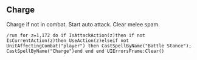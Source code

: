 ## Charge
Charge if not in combat. Start auto attack. Clear melee spam.
```
/run for z=1,172 do if IsAttackAction(z)then if not IsCurrentAction(z)then UseAction(z)elseif not UnitAffectingCombat("player") then CastSpellByName("Battle Stance"); CastSpellByName("Charge")end end end UIErrorsFrame:Clear()
```